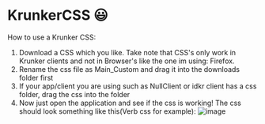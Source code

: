 # KrunkerCSS 😃
How to use a Krunker CSS:

1) Download a CSS which you like. Take note that CSS's only work in Krunker clients and not in Browser's like the one im using: Firefox.
2) Rename the css file as Main_Custom and drag it into the downloads folder first
3) If your app/client you are using such as NullClient or idkr client has a css folder, drag the css into the folder
4) Now just open the application and see if the css is working! The css should look something like this(Verb css for example): ![image](https://user-images.githubusercontent.com/105401901/173320898-b70b308e-afd1-49de-9be4-b2def76d73e3.png)

